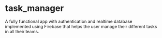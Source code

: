 # task_manager

A fully functional app with authentication and realtime database implemented using Firebase that helps the user manage their different tasks in all their teams.
